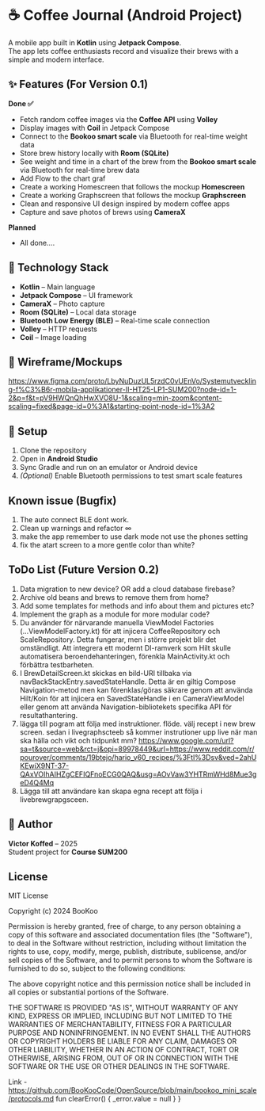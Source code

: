 # ☕ Coffee Journal (Android Project)

A mobile app built in **Kotlin** using **Jetpack Compose**.  
The app lets coffee enthusiasts record and visualize their brews with a simple and modern interface.

## ✨ Features (For Version 0.1)

**Done ✅**
- Fetch random coffee images via the **Coffee API** using **Volley** 
- Display images with **Coil** in Jetpack Compose 
- Connect to the **Bookoo smart scale** via Bluetooth for real-time weight data
- Store brew history locally with **Room (SQLite)**
- See weight and time in a chart of the brew from the **Bookoo smart scale** via Bluetooth for real-time brew data
- Add Flow to the chart graf
- Create a working Homescreen that follows the mockup **Homescreen**
- Create a working Graphscreen that follows the mockup **Graphscreen**
- Clean and responsive UI design inspired by modern coffee apps
- Capture and save photos of brews using **CameraX**

**Planned**

- All done....

## 🧩 Technology Stack

- **Kotlin** – Main language
- **Jetpack Compose** – UI framework
- **CameraX** – Photo capture
- **Room (SQLite)** – Local data storage
- **Bluetooth Low Energy (BLE)** – Real-time scale connection
- **Volley** – HTTP requests
- **Coil** – Image loading

## 🚀 Wireframe/Mockups
https://www.figma.com/proto/LbyNuDuzUL5rzdC0vUEnVo/Systemutveckling-f%C3%B6r-mobila-applikationer-II-HT25-LP1-SUM200?node-id=1-2&p=f&t=pV9HWQnQhHwXVO8U-1&scaling=min-zoom&content-scaling=fixed&page-id=0%3A1&starting-point-node-id=1%3A2

## 🚀 Setup

1. Clone the repository
2. Open in **Android Studio**
3. Sync Gradle and run on an emulator or Android device
4. *(Optional)* Enable Bluetooth permissions to test smart scale features

##  Known issue (Bugfix)

1. The auto connect BLE dont work.
2. Clean up warnings and refactor ∞
3. make the app remember to use dark mode
not use the phones setting
4. fix the atart screen to a more gentle color than white?

##  ToDo List (Future Version 0.2)

1. Data migration to new device? OR add a cloud database firebase?
2. Archive old beans and brews to remove them from home?
3. Add some templates for methods and info about them and pictures etc?
4. Implement the graph as a module for more modular code?
5. Du använder för närvarande manuella ViewModel Factories (...ViewModelFactory.kt) för att injicera CoffeeRepository och ScaleRepository. 
Detta fungerar, men i större projekt blir det omständligt. Att integrera ett modernt DI-ramverk som Hilt skulle automatisera beroendehanteringen, 
förenkla MainActivity.kt och förbättra testbarheten.
6. I BrewDetailScreen.kt skickas en bild-URI tillbaka via navBackStackEntry.savedStateHandle. Detta är en giltig Compose Navigation-metod men kan 
förenklas/göras säkrare genom att använda Hilt/Koin för att injicera en SavedStateHandle i en CameraViewModel eller genom att använda Navigation-bibliotekets 
specifika API för resultathantering.
7. lägga till pogram att följa med instruktioner. flöde. välj recept i new brew screen. sedan i livegraphscteeb så kommer instrutioner upp live när man 
ska hälla och vikt och tidpunkt mm?
https://www.google.com/url?sa=t&source=web&rct=j&opi=89978449&url=https://www.reddit.com/r/pourover/comments/19btejo/hario_v60_recipes/%3Ftl%3Dsv&ved=2ahUKEwiX9NT-37-QAxVOIhAIHZgCEFIQFnoECG0QAQ&usg=AOvVaw3YHTRmWHd8Mue3geD4Q4Mq
8. Lägga till att användare kan skapa egna recept att följa i livebrewgrapgsceen.

## 👤 Author

**Victor Koffed** – 2025  
Student project for **Course SUM200**

##    License

MIT License

Copyright (c) 2024 BooKoo

Permission is hereby granted, free of charge, to any person obtaining a copy
of this software and associated documentation files (the "Software"), to deal
in the Software without restriction, including without limitation the rights
to use, copy, modify, merge, publish, distribute, sublicense, and/or sell
copies of the Software, and to permit persons to whom the Software is
furnished to do so, subject to the following conditions:

The above copyright notice and this permission notice shall be included in all
copies or substantial portions of the Software.

THE SOFTWARE IS PROVIDED "AS IS", WITHOUT WARRANTY OF ANY KIND, EXPRESS OR
IMPLIED, INCLUDING BUT NOT LIMITED TO THE WARRANTIES OF MERCHANTABILITY,
FITNESS FOR A PARTICULAR PURPOSE AND NONINFRINGEMENT. IN NO EVENT SHALL THE
AUTHORS OR COPYRIGHT HOLDERS BE LIABLE FOR ANY CLAIM, DAMAGES OR OTHER
LIABILITY, WHETHER IN AN ACTION OF CONTRACT, TORT OR OTHERWISE, ARISING FROM,
OUT OF OR IN CONNECTION WITH THE SOFTWARE OR THE USE OR OTHER DEALINGS IN THE
SOFTWARE.

Link - https://github.com/BooKooCode/OpenSource/blob/main/bookoo_mini_scale/protocols.md
fun clearError() {
_error.value = null
}
}
